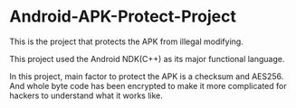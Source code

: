 # Android-APK-Protect-Project
This is the project that protects the APK from illegal modifying.

This project used the Android NDK(C++) as its major functional language.

In this project, main factor to protect the APK is a checksum and AES256.
And whole byte code has been encrypted to make it more complicated for hackers to understand what it works like.

